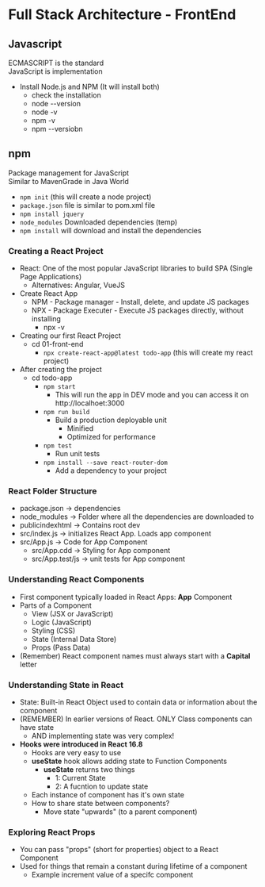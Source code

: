 # Full Stack Architecture - FrontEnd

## Javascript
ECMASCRIPT is the standard  
JavaScript is implementation  


* Install Node.js and NPM (It will install both)
  * check the installation
  * node --version
  * node -v
  * npm -v
  * npm --versiobn


## npm
Package management for JavaScript  
Similar to MavenGrade in Java World  
* ```npm init``` (this will create a node project)
* ```package.json``` file is similar to pom.xml file
* ```npm install jquery```
* ```node_modules``` Downloaded dependencies (temp)
* ```npm install``` will download and install the dependencies


### Creating a React Project
* React: One of the most popular JavaScript libraries to build SPA (Single Page Applications)
  * Alternatives: Angular, VueJS
* Create React App
  * NPM - Package manager - Install, delete, and update JS packages
  * NPX - Package Executer - Execute JS packages directly, without installing
    * npx -v
* Creating our first React Project
  * cd 01-front-end
    * ```npx create-react-app@latest todo-app``` (this will create my react project)
* After creating the project
  * cd todo-app
    * ```npm start```
      * This will run the app in DEV mode and you can access it on http://localhoet:3000
    * ```npm run build```
      * Build a production deployable unit
        * Minified
        * Optimized for performance
    * ```npm test```
      * Run unit tests
    * ```npm install --save react-router-dom```
      * Add a dependency to your project

### React Folder Structure
* package.json -> dependencies
* node_modules -> Folder where all the dependencies are downloaded to
* publicindexhtml -> Contains root dev
* src/index.js -> initializes React App. Loads app component
* src/App.js -> Code for App Component
  * src/App.cdd -> Styling for App component
  * src/App.test/js -> unit tests for App component


### Understanding React Components
* First component typically loaded in React Apps: **App** Component
* Parts of a Component
  * View (JSX or JavaScript)
  * Logic (JavaScript)
  * Styling (CSS)
  * State (Internal Data Store)
  * Props (Pass Data)
* (Remember) React component names must always start with a **Capital** letter


### Understanding State in React
* State: Built-in React Object used to contain data or information about the component
* (REMEMBER) In earlier versions of React. ONLY Class components can have state
  * AND implementing state was very complex!
* **Hooks were introduced in React 16.8**
  * Hooks are very easy to use
  * **useState** hook allows adding state to Function Components
    * **useState** returns two things
      * 1: Current State
      * 2: A fucntion to update state
  * Each instance of component has it's own state
  * How to share state between components?
    * Move state "upwards" (to a parent component)


### Exploring React Props
* You can pass "props" (short for properties) object to a React Component
* Used for things that remain a constant during lifetime of a component
  * Example increment value of a specifc component
  